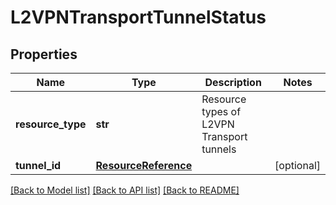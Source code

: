 # L2VPNTransportTunnelStatus

## Properties
Name | Type | Description | Notes
------------ | ------------- | ------------- | -------------
**resource_type** | **str** | Resource types of L2VPN Transport tunnels | 
**tunnel_id** | [**ResourceReference**](ResourceReference.md) |  | [optional] 

[[Back to Model list]](../README.md#documentation-for-models) [[Back to API list]](../README.md#documentation-for-api-endpoints) [[Back to README]](../README.md)

